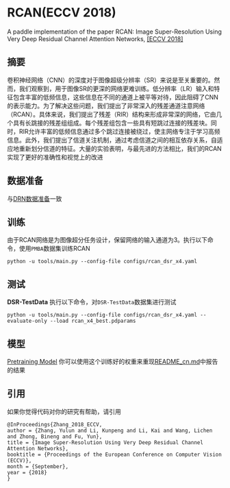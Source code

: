 # RCAN(ECCV 2018)
A paddle implementation of the paper RCAN: Image Super-Resolution Using Very Deep Residual Channel Attention Networks,
[\[ECCV 2018\]](https://openaccess.thecvf.com/content_ECCV_2018/html/Yulun_Zhang_Image_Super-Resolution_Using_ECCV_2018_paper.html)


## 摘要

卷积神经网络（CNN）的深度对于图像超级分辨率（SR）来说是至关重要的。然而，我们观察到，用于图像SR的更深的网络更难训练。低分辨率（LR）输入和特征包含丰富的低频信息，这些信息在不同的通道上被平等对待，因此阻碍了CNN的表示能力。为了解决这些问题，我们提出了非常深入的残差通道注意网络（RCAN）。具体来说，我们提出了残差（RIR）结构来形成非常深的网络，它由几个具有长跳接的残差组组成。每个残差组包含一些具有短跳过连接的残差块。同时，RIR允许丰富的低频信息通过多个跳过连接被绕过，使主网络专注于学习高频信息。此外，我们提出了信道关注机制，通过考虑信道之间的相互依存关系，自适应地重新划分信道的特征。大量的实验表明，与最先进的方法相比，我们的RCAN实现了更好的准确性和视觉上的改进


## 数据准备

与[DRN数据准备](docs/zh_CN/models/DRN.md)一致

## 训练

由于RCAN网络是为图像超分任务设计，保留网络的输入通道为3。执行以下命令，使用`PMBA`数据集训练RCAN

```shell
python -u tools/main.py --config-file configs/rcan_dsr_x4.yaml
```

## 测试

**DSR-TestData**
执行以下命令，对`DSR-TestData`数据集进行测试
```shell
python -u tools/main.py --config-file configs/rcan_dsr_x4.yaml --evaluate-only --load rcan_x4_best.pdparams
```

## 模型

[Pretraining Model](https://aistudio.baidu.com/aistudio/datasetdetail/176907)
你可以使用这个训练好的权重来重现[README_cn.md](README_cn.md)中报告的结果


## 引用

如果你觉得代码对你的研究有帮助，请引用
```
@InProceedings{Zhang_2018_ECCV,
author = {Zhang, Yulun and Li, Kunpeng and Li, Kai and Wang, Lichen and Zhong, Bineng and Fu, Yun},
title = {Image Super-Resolution Using Very Deep Residual Channel Attention Networks},
booktitle = {Proceedings of the European Conference on Computer Vision (ECCV)},
month = {September},
year = {2018}
} 
```